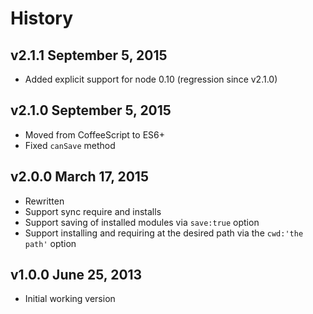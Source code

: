 # History

## v2.1.1 September 5, 2015
- Added explicit support for node 0.10 (regression since v2.1.0)

## v2.1.0 September 5, 2015
- Moved from CoffeeScript to ES6+
- Fixed `canSave` method

## v2.0.0 March 17, 2015
- Rewritten
- Support sync require and installs
- Support saving of installed modules via `save:true` option
- Support installing and requiring at the desired path via the `cwd:'the path'` option

## v1.0.0 June 25, 2013
- Initial working version
